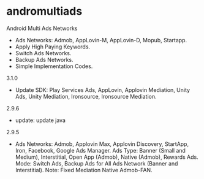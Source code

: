 # andromultiads
Android Multi Ads Networks
- Ads Networks: Admob, AppLovin-M, AppLovin-D, Mopub, Startapp.
- Apply High Paying Keywords.
- Switch Ads Networks.
- Backup Ads Networks.
- Simple Implementation Codes.

3.1.0
- Update SDK: Play Services Ads, AppLovin, Applovin Mediation, Unity Ads, Unity Mediation, Ironsource, Ironsource Mediation.

2.9.6
- update: update java

2.9.5
- Ads Networks: Admob, Applovin Max, Applovin Discovery, StartApp, Iron, Facebook, Google Ads Manager.
Ads Type: Banner (Small and Medium), Interstitial, Open App (Admob), Native (Admob), Rewards Ads.
Mode: Switch Ads, Backup Ads for All Ads Network (Banner and Interstitial).
Note: Fixed Mediation Native Admob-FAN.